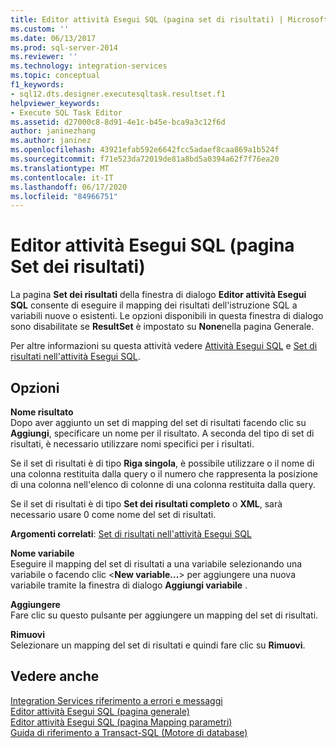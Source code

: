 ```yaml
---
title: Editor attività Esegui SQL (pagina set di risultati) | Microsoft Docs
ms.custom: ''
ms.date: 06/13/2017
ms.prod: sql-server-2014
ms.reviewer: ''
ms.technology: integration-services
ms.topic: conceptual
f1_keywords:
- sql12.dts.designer.executesqltask.resultset.f1
helpviewer_keywords:
- Execute SQL Task Editor
ms.assetid: d27000c8-8d91-4e1c-b45e-bca9a3c12f6d
author: janinezhang
ms.author: janinez
ms.openlocfilehash: 43921efab592e6642fcc5adaef8caa869a1b524f
ms.sourcegitcommit: f71e523da72019de81a8bd5a0394a62f7f76ea20
ms.translationtype: MT
ms.contentlocale: it-IT
ms.lasthandoff: 06/17/2020
ms.locfileid: "84966751"
---
```

# <a name="execute-sql-task-editor-result-set-page"></a>Editor attività Esegui SQL (pagina Set dei risultati)
  La pagina **Set dei risultati** della finestra di dialogo **Editor attività Esegui SQL** consente di eseguire il mapping dei risultati dell'istruzione SQL a variabili nuove o esistenti. Le opzioni disponibili in questa finestra di dialogo sono disabilitate se **ResultSet** è impostato su **None**nella pagina Generale.  
  
 Per altre informazioni su questa attività vedere [Attività Esegui SQL](control-flow/execute-sql-task.md) e [Set di risultati nell'attività Esegui SQL](../../2014/integration-services/result-sets-in-the-execute-sql-task.md).  
  
## <a name="options"></a>Opzioni  
 **Nome risultato**  
 Dopo aver aggiunto un set di mapping del set di risultati facendo clic su **Aggiungi**, specificare un nome per il risultato. A seconda del tipo di set di risultati, è necessario utilizzare nomi specifici per i risultati.  
  
 Se il set di risultati è di tipo **Riga singola**, è possibile utilizzare o il nome di una colonna restituita dalla query o il numero che rappresenta la posizione di una colonna nell'elenco di colonne di una colonna restituita dalla query.  
  
 Se il set di risultati è di tipo **Set dei risultati completo** o **XML**, sarà necessario usare 0 come nome del set di risultati.  
  
 **Argomenti correlati**: [Set di risultati nell'attività Esegui SQL](../../2014/integration-services/result-sets-in-the-execute-sql-task.md)  
  
 **Nome variabile**  
 Eseguire il mapping del set di risultati a una variabile selezionando una variabile o facendo clic \<**New variable...**> per aggiungere una nuova variabile tramite la finestra di dialogo **Aggiungi variabile** .  
  
 **Aggiungere**  
 Fare clic su questo pulsante per aggiungere un mapping del set di risultati.  
  
 **Rimuovi**  
 Selezionare un mapping del set di risultati e quindi fare clic su **Rimuovi**.  
  
## <a name="see-also"></a>Vedere anche  
 [Integration Services riferimento a errori e messaggi](../../2014/integration-services/integration-services-error-and-message-reference.md)   
 [Editor attività Esegui SQL &#40;pagina generale&#41;](general-page-of-integration-services-designers-options.md)   
 [Editor attività Esegui SQL &#40;pagina Mapping parametri&#41;](../../2014/integration-services/execute-sql-task-editor-parameter-mapping-page.md)   
 [Guida di riferimento a Transact-SQL &#40;Motore di database&#41;](/sql/t-sql/language-reference)  
  
  
